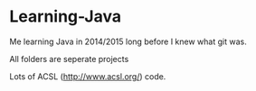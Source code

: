 # Learning-Java
Me learning Java in 2014/2015
long before I knew what git was.

All folders are seperate projects

Lots of ACSL (http://www.acsl.org/) code.
